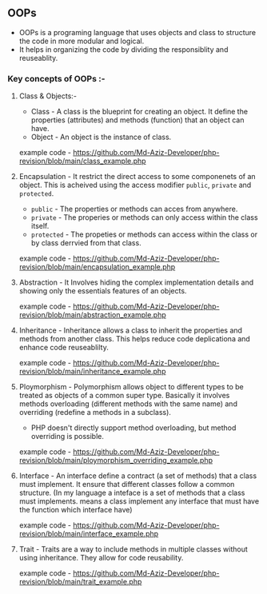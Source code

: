 ## OOPs
    
* OOPs is a programing language that uses objects and class to structure the code in more modular and logical.
* It helps in organizing the code by dividing the responsiblity and reuseablity.

### Key concepts of OOPs :- 
1. Class & Objects:-
    
    * Class - A class is the blueprint for creating an object. It define the properties (attributes) and methods (function) that an object can have.
    * Object - An object is the instance of class. 

     example code - https://github.com/Md-Aziz-Developer/php-revision/blob/main/class_example.php

2. Encapsulation - It restrict the direct access to some componenets of an object. This is acheived using the access modifier `public`, `private` and `protected`.
    * `public` - The properties or methods can acces from anywhere.
    * `private` - The properies or methods can only access within the class itself.
    * `protected` - The propeties or methods can access within the class or by class derrvied from that class.

    example code - https://github.com/Md-Aziz-Developer/php-revision/blob/main/encapsulation_example.php

3. Abstraction - It Involves hiding the complex implementation details and showing only the essentials features of an objects.

    example code - https://github.com/Md-Aziz-Developer/php-revision/blob/main/abstraction_example.php

4. Inheritance - Inheritance allows a class to inherit the properties and methods from another class. This helps reduce code deplicationa and enhance code reuseablilty.
    
    example code - https://github.com/Md-Aziz-Developer/php-revision/blob/main/inheritance_example.php

5. Ploymorphism - Polymorphism allows object to different types to be treated as objects of a common super type. Basically it involves methods overloading (different methods with the same name) and overriding (redefine a methods in a subclass).

    * PHP doesn't directly support method overloading, but method overriding is possible.

    example code - https://github.com/Md-Aziz-Developer/php-revision/blob/main/ploymorphism_overriding_example.php

6. Interface - An interface define a contract (a set of methods) that a class must implement. It ensure that different classes follow a common structure. (In my language a inteface is a set of methods that a class must implements. means a class implement any interface that must have the function which interface have)

    example code - https://github.com/Md-Aziz-Developer/php-revision/blob/main/interface_example.php

7. Trait - Traits are a way to include methods in multiple classes without using inheritance. They allow for code reusability.

    example code - https://github.com/Md-Aziz-Developer/php-revision/blob/main/trait_example.php